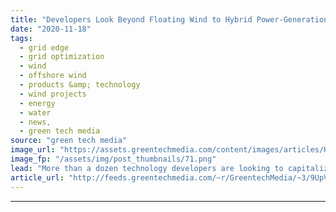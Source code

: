 ```yaml
---
title: "Developers Look Beyond Floating Wind to Hybrid Power-Generation Platforms"
date: "2020-11-18"
tags: 
  - grid edge
  - grid optimization
  - wind
  - offshore wind
  - products &amp; technology
  - wind projects
  - energy
  - water
  - news,
  - green tech media
source: "green tech media"
image_url: "https://assets.greentechmedia.com/content/images/articles/Hybrid_Offshore_Platform_XL.jpg"
image_fp: "/assets/img/post_thumbnails/71.png"
lead: "More than a dozen technology developers are looking to capitalize on the momentum behind floating offshore wind by adding other marine power concepts into the mix. The companies, which include Floating Power Plant of Denmark, Marine Power Systems of  ..."
article_url: "http://feeds.greentechmedia.com/~r/GreentechMedia/~3/9UpVvKpxoHc/developers-look-beyond-floating-wind-to-hybrid-power-generation-platforms"
---
```


---
